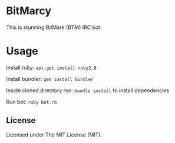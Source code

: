 BitMarcy
==========

This is stunning BitMark (BTM) IRC bot.

Usage
=====

Install ruby: `apt-get install ruby2.0`

Install bundler: `gem install bundler`

Inside cloned directory run: `bundle install` to install dependencies

Run bot: `ruby bot.rb`

License
-------

Licensed under The MIT License (MIT).
